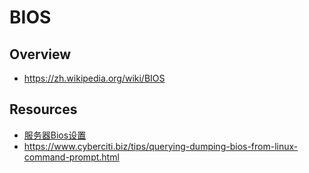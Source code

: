 # BIOS


## Overview

- https://zh.wikipedia.org/wiki/BIOS


## Resources

- [服务器Bios设置](http://www.chenshake.com/server-bios-settings/)
- https://www.cyberciti.biz/tips/querying-dumping-bios-from-linux-command-prompt.html
